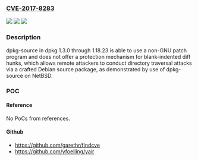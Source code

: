 ### [CVE-2017-8283](https://cve.mitre.org/cgi-bin/cvename.cgi?name=CVE-2017-8283)
![](https://img.shields.io/static/v1?label=Product&message=n%2Fa&color=blue)
![](https://img.shields.io/static/v1?label=Version&message=n%2Fa&color=blue)
![](https://img.shields.io/static/v1?label=Vulnerability&message=n%2Fa&color=brighgreen)

### Description

dpkg-source in dpkg 1.3.0 through 1.18.23 is able to use a non-GNU patch program and does not offer a protection mechanism for blank-indented diff hunks, which allows remote attackers to conduct directory traversal attacks via a crafted Debian source package, as demonstrated by use of dpkg-source on NetBSD.

### POC

#### Reference
No PoCs from references.

#### Github
- https://github.com/garethr/findcve
- https://github.com/yfoelling/yair

